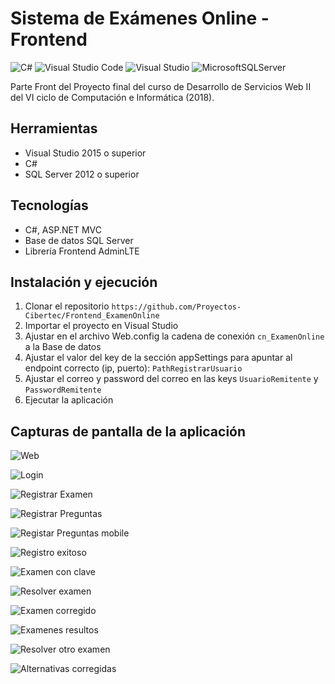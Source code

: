 # Sistema de Exámenes Online - Frontend

![C#](https://img.shields.io/badge/c%23-%23239120.svg?style=for-the-badge&logo=c-sharp&logoColor=white) ![Visual Studio Code](https://img.shields.io/badge/Visual%20Studio%20Code-0078d7.svg?style=for-the-badge&logo=visual-studio-code&logoColor=white) ![Visual Studio](https://img.shields.io/badge/Visual%20Studio-5C2D91.svg?style=for-the-badge&logo=visual-studio&logoColor=white) ![MicrosoftSQLServer](https://img.shields.io/badge/Microsoft%20SQL%20Sever-CC2927?style=for-the-badge&logo=microsoft%20sql%20server&logoColor=white)

Parte Front del Proyecto final del curso de Desarrollo de Servicios Web II del VI ciclo de Computación e Informática (2018).

## Herramientas
- Visual Studio 2015 o superior
- C#
- SQL Server 2012 o superior

## Tecnologías
- C#, ASP.NET MVC
- Base de datos SQL Server
- Librería Frontend AdminLTE

## Instalación y ejecución
1. Clonar el repositorio
`https://github.com/Proyectos-Cibertec/Frontend_ExamenOnline`
3. Importar el proyecto en Visual Studio
4. Ajustar en el archivo Web.config la cadena de conexión `cn_ExamenOnline` a la Base de datos
5. Ajustar el valor del key de la sección appSettings para apuntar al endpoint correcto (ip, puerto): `PathRegistrarUsuario`
6. Ajustar el correo y password del correo en las keys `UsuarioRemitente` y `PasswordRemitente`
7. Ejecutar la aplicación

## Capturas de pantalla de la aplicación

![Web](https://i.imgur.com/4ps0vYj.png "Web")

![Login](https://i.imgur.com/uAFf24r.png "Login")

![Registrar Examen](https://i.imgur.com/XZMfGJt.png "Registrar Examen")

![Registrar Preguntas](https://i.imgur.com/T180APV.png "Registrar preguntas")

![Registar Preguntas mobile](https://i.imgur.com/Q39WiJG.png "Registrar preguntas mobile")

![Registro exitoso](https://i.imgur.com/1ILlbQs.png "Registro exitoso")

![Examen con clave](https://i.imgur.com/wJzIvgf.png "Examen con clave")

![Resolver examen](https://i.imgur.com/hhrxu8C.png "Resolver examen")

![Examen corregido](https://i.imgur.com/x9qCAlQ.png "Examen corregido")

![Examenes resultos](https://i.imgur.com/PsDO57E.png "Examenes resueltos")

![Resolver otro examen](https://i.imgur.com/6SM2nx0.png "Resolver otro examen")

![Alternativas corregidas](https://i.imgur.com/fWF1pYs.png "Alternativas corregidas")
